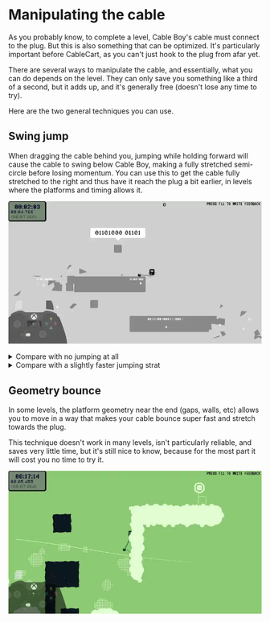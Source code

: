 # Manipulating the cable

As you probably know, to complete a level, Cable Boy's cable must connect to the plug. But this is also something that can be optimized. It's particularly important before CableCart, as you can't just hook to the plug from afar yet.

There are several ways to manipulate the cable, and essentially, what you can do depends on the level. They can only save you something like a third of a second, but it adds up, and it's generally free (doesn't lose any time to try).

Here are the two general techniques you can use.

## Swing jump

When dragging the cable behind you, jumping while holding forward will cause the cable to swing below Cable Boy, making a fully stretched semi-circle before losing momentum. You can use this to get the cable fully stretched to the right and thus have it reach the plug a bit earlier, in levels where the platforms and timing allows it.

![gif](https://github.com/Doublevil/scbspeedrun/blob/main/media/tech/CableManipulation_SwingJump.webp)

<details>
  <summary>Compare with no jumping at all</summary>
  
![gif](https://github.com/Doublevil/scbspeedrun/blob/main/media/tech/CableManipulation_NoJump.webp)
</details>

<details>
  <summary>Compare with a slightly faster jumping strat</summary>
  
![gif](https://github.com/Doublevil/scbspeedrun/blob/main/media/tech/CableManipulation_JumpFromAbove.webp)
</details>

## Geometry bounce

In some levels, the platform geometry near the end (gaps, walls, etc) allows you to move in a way that makes your cable bounce super fast and stretch towards the plug.

This technique doesn't work in many levels, isn't particularly reliable, and saves very little time, but it's still nice to know, because for the most part it will cost you no time to try it.

![gif](https://github.com/Doublevil/scbspeedrun/blob/main/media/tech/CableManipulation_Bounce.webp)
